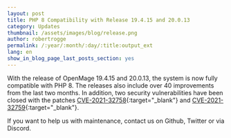```yaml
---
layout: post
title: PHP 8 Compatibility with Release 19.4.15 and 20.0.13
category: Updates
thumbnail: /assets/images/blog/release.png
author: robertrogge
permalink: /:year/:month/:day/:title:output_ext
lang: en
show_in_blog_page_last_posts_section: yes
---
```

With the release of OpenMage 19.4.15 and 20.0.13, the system is now fully compatible with PHP 8. 
The releases also include over 40 improvements from the last two months. In addition, two security vulnerabilities have been closed
 with the patches [CVE-2021-32758](https://github.com/OpenMage/magento-lts/security/advisories/GHSA-26rr-v2j2-25fh){:target="_blank"} and [CVE-2021-32759](https://github.com/OpenMage/magento-lts/security/advisories/GHSA-xm9f-vxmx-4m58){:target="_blank"}.

If you want to help us with maintenance, contact us on Github, Twitter or via Discord.
